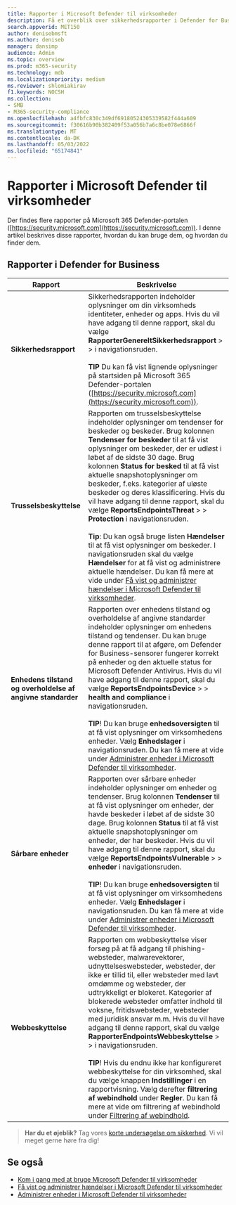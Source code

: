 ```yaml
---
title: Rapporter i Microsoft Defender til virksomheder
description: Få et overblik over sikkerhedsrapporter i Defender for Business. Rapporter viser registrerede trusler, beskeder, sikkerhedsrisici og enhedsstatus.
search.appverid: MET150
author: denisebmsft
ms.author: deniseb
manager: dansimp
audience: Admin
ms.topic: overview
ms.prod: m365-security
ms.technology: mdb
ms.localizationpriority: medium
ms.reviewer: shlomiakirav
f1.keywords: NOCSH
ms.collection:
- SMB
- M365-security-compliance
ms.openlocfilehash: a4fbfc830c349df69180524305339582f444a609
ms.sourcegitcommit: f30616b90b382409f53a056b7a6c8be078e6866f
ms.translationtype: MT
ms.contentlocale: da-DK
ms.lasthandoff: 05/03/2022
ms.locfileid: "65174841"
---
```

# <a name="reports-in-microsoft-defender-for-business"></a>Rapporter i Microsoft Defender til virksomheder

Der findes flere rapporter på Microsoft 365 Defender-portalen ([https://security.microsoft.com](https://security.microsoft.com)). I denne artikel beskrives disse rapporter, hvordan du kan bruge dem, og hvordan du finder dem.

## <a name="reports-in-defender-for-business"></a>Rapporter i Defender for Business

|Rapport  |Beskrivelse  |
|---------|---------|
| **Sikkerhedsrapport**  | Sikkerhedsrapporten indeholder oplysninger om din virksomheds identiteter, enheder og apps. Hvis du vil have adgang til denne rapport, skal du vælge **RapporterGenereltSikkerhedsrapport** >  >  i navigationsruden. <br/><br/>**TIP** Du kan få vist lignende oplysninger på startsiden på Microsoft 365 Defender-portalen ([https://security.microsoft.com](https://security.microsoft.com)). |
| **Trusselsbeskyttelse**  | Rapporten om trusselsbeskyttelse indeholder oplysninger om tendenser for beskeder og beskeder. Brug kolonnen **Tendenser for beskeder** til at få vist oplysninger om beskeder, der er udløst i løbet af de sidste 30 dage. Brug kolonnen **Status for besked** til at få vist aktuelle snapshotoplysninger om beskeder, f.eks. kategorier af uløste beskeder og deres klassificering. Hvis du vil have adgang til denne rapport, skal du vælge **ReportsEndpointsThreat** >  >  **Protection** i navigationsruden. <br/><br/>**Tip**: Du kan også bruge listen **Hændelser** til at få vist oplysninger om beskeder. I navigationsruden skal du vælge **Hændelser** for at få vist og administrere aktuelle hændelser. Du kan få mere at vide under [Få vist og administrer hændelser i Microsoft Defender til virksomheder](mdb-view-manage-incidents.md). |
| **Enhedens tilstand og overholdelse af angivne standarder** | Rapporten over enhedens tilstand og overholdelse af angivne standarder indeholder oplysninger om enhedens tilstand og tendenser. Du kan bruge denne rapport til at afgøre, om Defender for Business-sensorer fungerer korrekt på enheder og den aktuelle status for Microsoft Defender Antivirus. Hvis du vil have adgang til denne rapport, skal du vælge **ReportsEndpointsDevice** >  >  **health and compliance** i navigationsruden. <br/><br/>**TIP**! Du kan bruge **enhedsoversigten** til at få vist oplysninger om virksomhedens enheder. Vælg **Enhedslager** i navigationsruden. Du kan få mere at vide under [Administrer enheder i Microsoft Defender til virksomheder](mdb-manage-devices.md). |
| **Sårbare enheder** | Rapporten over sårbare enheder indeholder oplysninger om enheder og tendenser. Brug kolonnen **Tendenser** til at få vist oplysninger om enheder, der havde beskeder i løbet af de sidste 30 dage. Brug kolonnen **Status** til at få vist aktuelle snapshotoplysninger om enheder, der har beskeder. Hvis du vil have adgang til denne rapport, skal du vælge **ReportsEndpointsVulnerable** >  >  **enheder** i navigationsruden.<br/><br/>**TIP**! Du kan bruge **enhedsoversigten** til at få vist oplysninger om virksomhedens enheder. Vælg **Enhedslager** i navigationsruden. Du kan få mere at vide under [Administrer enheder i Microsoft Defender til virksomheder](mdb-manage-devices.md). |
| **Webbeskyttelse** | Rapporten om webbeskyttelse viser forsøg på at få adgang til phishing-websteder, malwarevektorer, udnyttelseswebsteder, websteder, der ikke er tillid til, eller websteder med lavt omdømme og websteder, der udtrykkeligt er blokeret. Kategorier af blokerede websteder omfatter indhold til voksne, fritidswebsteder, websteder med juridisk ansvar m.m. Hvis du vil have adgang til denne rapport, skal du vælge **RapporterEndpointsWebbeskyttelse** >  >  i navigationsruden.<br/><br/>**TIP**! Hvis du endnu ikke har konfigureret webbeskyttelse for din virksomhed, skal du vælge knappen **Indstillinger** i en rapportvisning. Vælg derefter **filtrering af webindhold** under **Regler**. Du kan få mere at vide om filtrering af webindhold under [Filtrering af webindhold](../defender-endpoint/web-content-filtering.md). |

>
> **Har du et øjeblik?**
> Tag vores <a href="https://microsoft.qualtrics.com/jfe/form/SV_0JPjTPHGEWTQr4y" target="_blank">korte undersøgelse om sikkerhed</a>. Vi vil meget gerne høre fra dig!
>

## <a name="see-also"></a>Se også

- [Kom i gang med at bruge Microsoft Defender til virksomheder](mdb-get-started.md)
- [Få vist og administrer hændelser i Microsoft Defender til virksomheder](mdb-view-manage-incidents.md)
- [Administrer enheder i Microsoft Defender til virksomheder](mdb-manage-devices.md)
